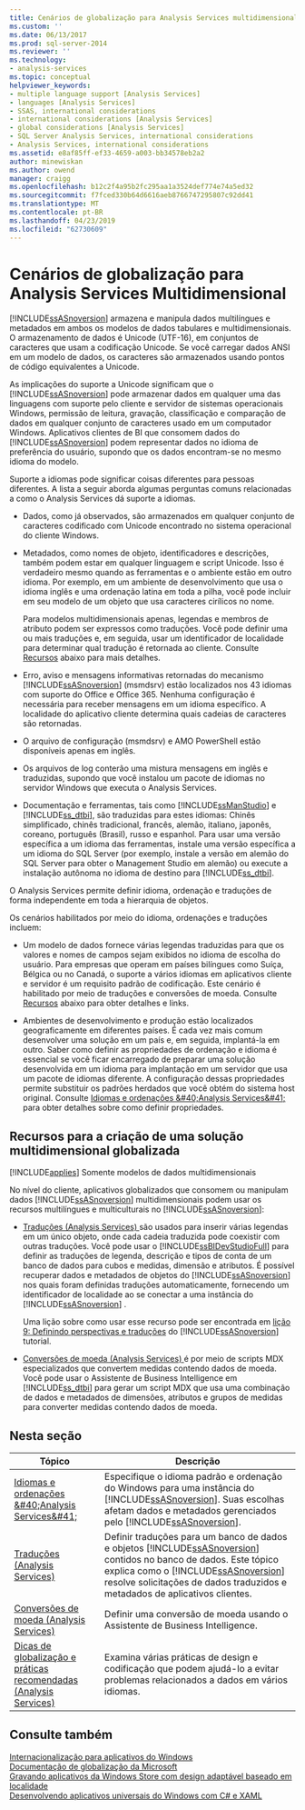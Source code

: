 ```yaml
---
title: Cenários de globalização para Analysis Services multidimensional | Microsoft Docs
ms.custom: ''
ms.date: 06/13/2017
ms.prod: sql-server-2014
ms.reviewer: ''
ms.technology:
- analysis-services
ms.topic: conceptual
helpviewer_keywords:
- multiple language support [Analysis Services]
- languages [Analysis Services]
- SSAS, international considerations
- international considerations [Analysis Services]
- global considerations [Analysis Services]
- SQL Server Analysis Services, international considerations
- Analysis Services, international considerations
ms.assetid: e8af85ff-ef33-4659-a003-bb34578eb2a2
author: minewiskan
ms.author: owend
manager: craigg
ms.openlocfilehash: b12c2f4a95b2fc295aa1a3524def774e74a5ed32
ms.sourcegitcommit: f7fced330b64d6616aeb8766747295807c92dd41
ms.translationtype: MT
ms.contentlocale: pt-BR
ms.lasthandoff: 04/23/2019
ms.locfileid: "62730609"
---
```

# <a name="globalization-scenarios-for-analysis-services-multiidimensional"></a>Cenários de globalização para Analysis Services Multidimensional
  [!INCLUDE[ssASnoversion](../includes/ssasnoversion-md.md)] armazena e manipula dados multilíngues e metadados em ambos os modelos de dados tabulares e multidimensionais. O armazenamento de dados é Unicode (UTF-16), em conjuntos de caracteres que usam a codificação Unicode. Se você carregar dados ANSI em um modelo de dados, os caracteres são armazenados usando pontos de código equivalentes a Unicode.  
  
 As implicações do suporte a Unicode significam que o [!INCLUDE[ssASnoversion](../includes/ssasnoversion-md.md)] pode armazenar dados em qualquer uma das linguagens com suporte pelo cliente e servidor de sistemas operacionais Windows, permissão de leitura, gravação, classificação e comparação de dados em qualquer conjunto de caracteres usado em um computador Windows. Aplicativos clientes de BI que consomem dados do [!INCLUDE[ssASnoversion](../includes/ssasnoversion-md.md)] podem representar dados no idioma de preferência do usuário, supondo que os dados encontram-se no mesmo idioma do modelo.  
  
 Suporte a idiomas pode significar coisas diferentes para pessoas diferentes. A lista a seguir aborda algumas perguntas comuns relacionadas a como o Analysis Services dá suporte a idiomas.  
  
-   Dados, como já observados, são armazenados em qualquer conjunto de caracteres codificado com Unicode encontrado no sistema operacional do cliente Windows.  
  
-   Metadados, como nomes de objeto, identificadores e descrições, também podem estar em qualquer linguagem e script Unicode. Isso é verdadeiro mesmo quando as ferramentas e o ambiente estão em outro idioma. Por exemplo, em um ambiente de desenvolvimento que usa o idioma inglês e uma ordenação latina em toda a pilha, você pode incluir em seu modelo de um objeto que usa caracteres cirílicos no nome.  
  
     Para modelos multidimensionais apenas, legendas e membros de atributo podem ser expressos como traduções. Você pode definir uma ou mais traduções e, em seguida, usar um identificador de localidade para determinar qual tradução é retornada ao cliente. Consulte [Recursos](#bkmk_features) abaixo para mais detalhes.  
  
-   Erro, aviso e mensagens informativas retornadas do mecanismo [!INCLUDE[ssASnoversion](../includes/ssasnoversion-md.md)] (msmdsrv) estão localizados nos 43 idiomas com suporte do Office e Office 365. Nenhuma configuração é necessária para receber mensagens em um idioma específico. A localidade do aplicativo cliente determina quais cadeias de caracteres são retornadas.  
  
-   O arquivo de configuração (msmdsrv) e AMO PowerShell estão disponíveis apenas em inglês.  
  
-   Os arquivos de log conterão uma mistura mensagens em inglês e traduzidas, supondo que você instalou um pacote de idiomas no servidor Windows que executa o Analysis Services.  
  
-   Documentação e ferramentas, tais como [!INCLUDE[ssManStudio](../includes/ssmanstudio-md.md)] e [!INCLUDE[ss_dtbi](../includes/ss-dtbi-md.md)], são traduzidas para estes idiomas: Chinês simplificado, chinês tradicional, francês, alemão, italiano, japonês, coreano, português (Brasil), russo e espanhol. Para usar uma versão específica a um idioma das ferramentas, instale uma versão específica a um idioma do SQL Server (por exemplo, instale a versão em alemão do SQL Server para obter o Management Studio em alemão) ou execute a instalação autônoma no idioma de destino para [!INCLUDE[ss_dtbi](../includes/ss-dtbi-md.md)].  
  
 O Analysis Services permite definir idioma, ordenação e traduções de forma independente em toda a hierarquia de objetos.  
  
 Os cenários habilitados por meio do idioma, ordenações e traduções incluem:  
  
-   Um modelo de dados fornece várias legendas traduzidas para que os valores e nomes de campos sejam exibidos no idioma de escolha do usuário. Para empresas que operam em países bilíngues como Suíça, Bélgica ou no Canadá, o suporte a vários idiomas em aplicativos cliente e servidor é um requisito padrão de codificação. Este cenário é habilitado por meio de traduções e conversões de moeda. Consulte [Recursos](#bkmk_features) abaixo para obter detalhes e links.  
  
-   Ambientes de desenvolvimento e produção estão localizados geograficamente em diferentes países. É cada vez mais comum desenvolver uma solução em um país e, em seguida, implantá-la em outro. Saber como definir as propriedades de ordenação e idioma é essencial se você ficar encarregado de preparar uma solução desenvolvida em um idioma para implantação em um servidor que usa um pacote de idiomas diferente. A configuração dessas propriedades permite substituir os padrões herdados que você obtém do sistema host original. Consulte [Idiomas e ordenações &amp;#40;Analysis Services&amp;#41;](languages-and-collations-analysis-services.md) para obter detalhes sobre como definir propriedades.  
  
##  <a name="bkmk_features"></a> Recursos para a criação de uma solução multidimensional globalizada  
 [!INCLUDE[applies](../includes/applies-md.md)] Somente modelos de dados multidimensionais  
  
 No nível do cliente, aplicativos globalizados que consomem ou manipulam dados [!INCLUDE[ssASnoversion](../includes/ssasnoversion-md.md)] multidimensionais podem usar os recursos multilíngues e multiculturais no [!INCLUDE[ssASnoversion](../includes/ssasnoversion-md.md)]:  
  
-   [Traduções &#40;Analysis Services&#41; ](translations-analysis-services.md) são usados para inserir várias legendas em um único objeto, onde cada cadeia traduzida pode coexistir com outras traduções. Você pode usar o [!INCLUDE[ssBIDevStudioFull](../includes/ssbidevstudiofull-md.md)] para definir as traduções de legenda, descrição e tipos de conta de um banco de dados para cubos e medidas, dimensão e atributos. É possível recuperar dados e metadados de objetos do [!INCLUDE[ssASnoversion](../includes/ssasnoversion-md.md)] nos quais foram definidas traduções automaticamente, fornecendo um identificador de localidade ao se conectar a uma instância do [!INCLUDE[ssASnoversion](../includes/ssasnoversion-md.md)] .  
  
     Uma lição sobre como usar esse recurso pode ser encontrada em [lição 9: Definindo perspectivas e traduções](lesson-9-defining-perspectives-and-translations.md) do [!INCLUDE[ssASnoversion](../includes/ssasnoversion-md.md)] tutorial.  
  
-   [Conversões de moeda &#40;Analysis Services&#41; ](currency-conversions-analysis-services.md) é por meio de scripts MDX especializados que convertem medidas contendo dados de moeda. Você pode usar o Assistente de Business Intelligence em [!INCLUDE[ss_dtbi](../includes/ss-dtbi-md.md)] para gerar um script MDX que usa uma combinação de dados e metadados de dimensões, atributos e grupos de medidas para converter medidas contendo dados de moeda.  
  
## <a name="in-this-section"></a>Nesta seção  
  
|Tópico|Descrição|  
|-----------|-----------------|  
|[Idiomas e ordenações &amp;#40;Analysis Services&amp;#41;](languages-and-collations-analysis-services.md)|Especifique o idioma padrão e ordenação do Windows para uma instância do [!INCLUDE[ssASnoversion](../includes/ssasnoversion-md.md)]. Suas escolhas afetam dados e metadados gerenciados pelo [!INCLUDE[ssASnoversion](../includes/ssasnoversion-md.md)].|  
|[Traduções &#40;Analysis Services&#41;](translations-analysis-services.md)|Definir traduções para um banco de dados e objetos [!INCLUDE[ssASnoversion](../includes/ssasnoversion-md.md)] contidos no banco de dados. Este tópico explica como o [!INCLUDE[ssASnoversion](../includes/ssasnoversion-md.md)] resolve solicitações de dados traduzidos e metadados de aplicativos clientes.|  
|[Conversões de moeda &#40;Analysis Services&#41;](currency-conversions-analysis-services.md)|Definir uma conversão de moeda usando o Assistente de Business Intelligence.|  
|[Dicas de globalização e práticas recomendadas &#40;Analysis Services&#41;](globalization-tips-and-best-practices-analysis-services.md)|Examina várias práticas de design e codificação que podem ajudá-lo a evitar problemas relacionados a dados em vários idiomas.|  
  
## <a name="see-also"></a>Consulte também  
 [Internacionalização para aplicativos do Windows](/windows/desktop/Intl/international-support)   
 [Documentação de globalização da Microsoft](/globalization/)   
 [Gravando aplicativos da Windows Store com design adaptável baseado em localidade](http://blogs.windows.com/buildingapps/2014/03/06/writing-windows-store-apps-with-locale-based-adaptive-design/)   
 [Desenvolvendo aplicativos universais do Windows com C# e XAML](http://www.microsoftvirtualacademy.com/training-courses/developing-universal-windows-apps-with-c-and-xaml)  
  
  
